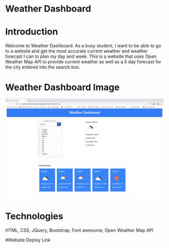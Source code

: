 # Weather Dashboard

# Introduction
Welcome to Weather Dashboard.  As a busy student, I want to be able to go
to a website and get the most accurate current weather and weather forecast
I can to plan my day and week.
This is a website that uses Open Weather Map API to provide current weather as well as a 5 day forecast for the city entered into the search box.

# Weather Dashboard Image

![weather](./assets/img/weather.png)

# Technologies
HTML,  CSS,  JQuery,  Bootstrap,  Font awesome, Open Weather Map API

#Website Deploy Link
